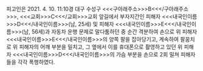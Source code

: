 피고인은 2021. 4. 10. 11:10경 대구 수성구 <<<구아래주소>>>B<<</구아래주소>>>, <<<교회>>>C<<</교회>>>교회 앞길에서 부자지간인 피해자 <<<내국인이름>>>D<<</내국인이름>>>(남, 25세) 및 피해자 <<<내국인이름>>>E<<</내국인이름>>>(남, 56세)과 자동차 운행 문제로 말다툼하던 중 순간 격분하여 손으로 위 피해자 <<<내국인이름>>>E<<</내국인이름>>>의 양쪽 팔을 잡아당기고, 계속하여 팔꿈치로 위 피해자의 어깨 부분을 밀치고, 그 옆에서 이를 휴대폰으로 촬영하고 있던 위 피해자 <<<내국인이름>>>D<<</내국인이름>>>의 가슴 부분을 손으로 2회 밀쳐 피해자들을 각각 폭행하였다.